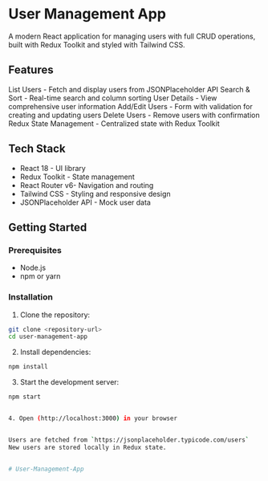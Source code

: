 # User Management App

A modern React application for managing users with full CRUD operations, built with Redux Toolkit and styled with Tailwind CSS.


## Features

List Users - Fetch and display users from JSONPlaceholder API
Search & Sort - Real-time search and column sorting
User Details - View comprehensive user information
Add/Edit Users - Form with validation for creating and updating users
Delete Users - Remove users with confirmation
Redux State Management - Centralized state with Redux Toolkit

## Tech Stack

- React 18 - UI library
- Redux Toolkit - State management
- React Router v6- Navigation and routing
- Tailwind CSS - Styling and responsive design
- JSONPlaceholder API - Mock user data

## Getting Started

### Prerequisites
- Node.js
- npm or yarn

### Installation

1. Clone the repository:
```bash
git clone <repository-url>
cd user-management-app
```

2. Install dependencies:
```bash
npm install
```

3. Start the development server:
```bash
npm start


4. Open (http://localhost:3000) in your browser


Users are fetched from `https://jsonplaceholder.typicode.com/users`
New users are stored locally in Redux state.


#   U s e r - M a n a g e m e n t - A p p 
 
 

